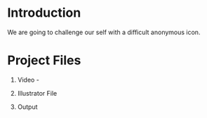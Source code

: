 # Introduction 

We are going to challenge our self with a difficult anonymous icon.

# Project Files

1. Video -

2. Illustrator File

3. Output 
